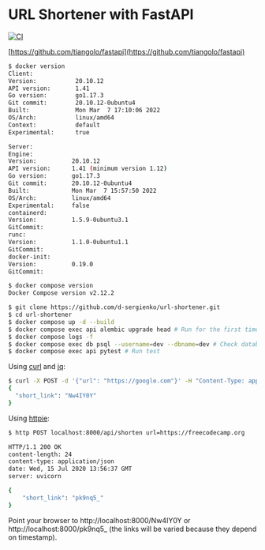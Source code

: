 # URL Shortener with FastAPI

[![CI](https://github.com/d-sergienko/url-shortener/actions/workflows/ci.yaml/badge.svg?branch=master)](https://github.com/d-sergienko/url-shortener/actions/workflows/ci.yaml)

[https://github.com/tiangolo/fastapi](https://github.com/tiangolo/fastapi)

```sh
$ docker version
Client:
Version:           20.10.12
API version:       1.41
Go version:        go1.17.3
Git commit:        20.10.12-0ubuntu4
Built:             Mon Mar  7 17:10:06 2022
OS/Arch:           linux/amd64
Context:           default
Experimental:      true

Server:
Engine:
Version:          20.10.12
API version:      1.41 (minimum version 1.12)
Go version:       go1.17.3
Git commit:       20.10.12-0ubuntu4
Built:            Mon Mar  7 15:57:50 2022
OS/Arch:          linux/amd64
Experimental:     false
containerd:
Version:          1.5.9-0ubuntu3.1
GitCommit:
runc:
Version:          1.1.0-0ubuntu1.1
GitCommit:
docker-init:
Version:          0.19.0
GitCommit:

$ docker compose version
Docker Compose version v2.12.2
```

```sh
$ git clone https://github.com/d-sergienko/url-shortener.git
$ cd url-shortener
$ docker compose up -d --build
$ docker compose exec api alembic upgrade head # Run for the first time to initialize database schemas
$ docker compose logs -f
$ docker compose exec db psql --username=dev --dbname=dev # Check database schemas
$ docker compose exec api pytest # Run test
```

Using [curl](https://curl.haxx.se) and [jq](https://stedolan.github.io/jq/):
```sh
$ curl -X POST -d '{"url": "https://google.com"}' -H "Content-Type: application/json" http://localhost:8000/api/shorten | jq .
{
  "short_link": "Nw4IY0Y"
}
```

Using [httpie](https://httpie.org):
```sh
$ http POST localhost:8000/api/shorten url=https://freecodecamp.org

HTTP/1.1 200 OK
content-length: 24
content-type: application/json
date: Wed, 15 Jul 2020 13:56:37 GMT
server: uvicorn

{
    "short_link": "pk9nq5_"
}
```

Point your browser to http://localhost:8000/Nw4IY0Y or http://localhost:8000/pk9nq5_ (the links will be varied because they depend on timestamp).
